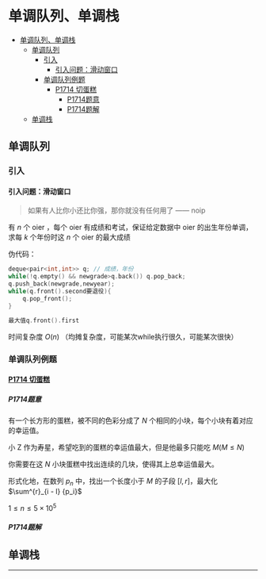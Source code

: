 # 单调队列、单调栈

- [单调队列、单调栈](#单调队列单调栈)
  - [单调队列](#单调队列)
    - [引入](#引入)
      - [引入问题：滑动窗口](#引入问题滑动窗口)
    - [单调队列例题](#单调队列例题)
      - [P1714 切蛋糕](#p1714-切蛋糕)
        - [P1714题意](#p1714题意)
        - [P1714题解](#p1714题解)
  - [单调栈](#单调栈)

## 单调队列

### 引入

#### 引入问题：滑动窗口

> 如果有人比你小还比你强，那你就没有任何用了 —— noip

有 $n$ 个 oier ，每个 oier 有成绩和考试，保证给定数据中 oier 的出生年份单调，求每 $k$ 个年份时这 $n$ 个 oier 的最大成绩

伪代码：

```cpp
deque<pair<int,int>> q; // 成绩，年份
while(!q.empty() && newgrade>q.back()) q.pop_back;
q.push_back(newgrade,newyear);
while(q.front().second要退役){
    q.pop_front();
}

最大值q.front().first
```

时间复杂度 $O(n)$ （均摊复杂度，可能某次while执行很久，可能某次很快）

### 单调队列例题

#### [P1714 切蛋糕](https://www.luogu.com.cn/problem/P1714)

##### P1714题意

有一个长方形的蛋糕，被不同的色彩分成了 $N$ 个相同的小块，每个小块有着对应的幸运值。

小 Z 作为寿星，希望吃到的蛋糕的幸运值最大，但是他最多只能吃 $M (M \le N)$

你需要在这 $N$ 小块蛋糕中找出连续的几块，使得其上总幸运值最大。

形式化地，在数列 ${p_n}$ 中，找出一个长度小于 $M$ 的子段 $[l, r]$，最大化 $\sum^{r}_{i - l} {p_i}$

$1 \le n \le 5 \times 10^5$

##### P1714题解

## 单调栈

---

